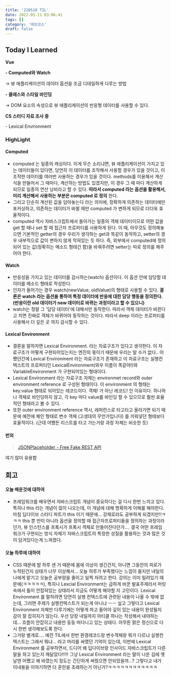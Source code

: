 ```yaml
---
title: '220510 TIL'
date: 2022-05-11 03:06:41
tags: []
category: '데브코스'
draft: false
---
```


## Today I Learned

**Vue**

**\- Computed와 Watch**

→ 뷰 애플리케이션의 데이터 옵션을 조금 디테일하게 다루는 방법

**\- 클래스와 스타일 바인딩**

→ DOM 요소의 속성으로 뷰 애플리케이션의 반응형 데이터를 사용할 수 있다.

**CS 스터디 자료 조사 중**

\- Lexical Environment

### HighLight

#### Computed

- computed 는 일종의 캐싱이다. 이게 무슨 소리냐면, 뷰 애플리케이션이 가지고 있는 데이터들이 있다면, 당연히 이 데이터를 조작해서 사용할 경우가 있을 것이고, 이 조작한 데이터를 여러번 사용하는 경우가 있을 것이다. methods를 이용해서 계산식을 만들어서 그 때마다, 계산하는 방법도 있겠지만, 이 경우 그 때 마다 계산하게 되므로 일종의 연산 낭비라고 할 수 있다. **따라서 computed 라는 옵션을 활용해서, 미리 계산해서 사용하는 부분은 computed 로 정의** 한다.
- 그리고 단순히 계산된 값을 담아놓는다 라는 의미에, 정확하게 의존하는 데이터에만 포커싱하고, 의존하는 데이터가 바뀔 때만 computed 가 변하게 되므로 더더욱 효율적이다.
- computed 역시 자바스크립트에서 돌아가는 일종의 객체 데이터이므로 어떤 값을 get 할 때나 set 할 때 접근자 프로퍼티를 사용하게 된다. 이 때, 아무것도 정의해놓으면 기본적인 getter의 경우 우리가 생각하는 get과 똑같이 동작하고, setter의 경우 내부적으로 값이 변하지 않게 막혀있는 듯 하다. 즉, 외부에서 computed에 정의되어 있는 값(정확히는 메소드 형태긴 함)을 바꿔주려면 setter는 따로 정의를 해주어야 한다.

#### Watch

- 반응성을 가지고 있는 데이터를 감시하는(watch) 옵션이다. 이 옵션 안에 담당할 데이터를 메소드 형태로 작성한다.
- 인자가 들어가는 경우 watch(newValue, oldValue)의 형태로 사용할 수 있다. **결론은 watch 라는 옵션을 통하여 특정 데이터에 반응에 대한 담당 행동을 정의한다. (반응이란 old 데이터가 new 데이터로 바뀌는 과정이라고 할 수 있으니)**
- watch는 정말 그 '담당 데이터'에 대해서만 동작한다. 따라서 객체 데이터가 바뀐다고 치면 진짜로 객체가 바뀌어야 동작하는 것이다. 따라서 deep 이라는 프로퍼티를 사용해서 더 깊은 곳 까지 감시할 수 있다.

#### Lexical Environment

- 결론을 말하자면 Lexical Environment. 라는 자료구조가 있다고 생각한다. 이 자료구조가 어떻게 구현되어있는지는 엔진의 몫이기 때문에 우리는 알 수가 없다.. 어쨌던간에 Lexical Environment 라는 자료구조가 존재하고 이 자료구조는 실행컨텍스트의 프로퍼티인 LexicalEnvironment(와우 이름이 똑같아!)와 VariableEnvironment 가 구현되어있는 형태이다.
- Lexical Environment 라는 자료구조 자체는 environmet record와 outer environment reference 로 구성된 형태이다. 이 environment 의 형태는 key:value 형태로 되어있는 레코드이다. 객체! 가 아닌 레코드! 인 이유이다. 하나하나 객체로 바인딩하지 않고, 각 key 마다 value를 바인딩 할 수 있으므로 훨씬 효율적인 형태라고 볼 수 있다.
- 또한 outer environment reference 역시, 레퍼런스로 타고타고 올라가면 되기 때문에 예전에 체인 형태로 변수 객체 (고생대의 무언가입니다) 를 끼워넣던 형태보다 효율적이다. (근데 어쨌든 리스트를 타고 가는거랑 과정 자체는 비슷한 듯)

#### 번외

> [JSONPlaceholder - Free Fake REST API](https://jsonplaceholder.typicode.com/)

여기 많이 유용함

## 회고

#### 오늘 배운것에 대하여

- 프레임워크를 배우면서 자바스크립트 개념이 중요하다는 걸 다시 한번 느끼고 있다. 특히나 this 라는 개념이 많이 나오는데, 이 개념에 대해 명확하게 이해를 해야한다. 마침 딥다이브 스터디 파트가 this 이기 때문에... 강제로라도 공부하게 되겠지만!!ㅋㅋㅋ this 뿐 만이 아니라 옵션을 정의할 때 접근자프로퍼티들을 정의하는 과정이라던가, 뷰 인스턴스를 프록시가 프록시 객체로 만들어진다던가.... 결국 어떤 프레임워크가 구현되는 방식 자체가 자바스크립트의 특정한 성질을 활용하는 것과 많은 것이 담겨있다는게 느껴졌다.

#### 오늘 하루에 대하여

- CSS 때문에 밤 하루 샌 거 때문에 몸에 이상이 생긴건지, 아니면 그동안의 피로가 누적된건지 상태가 너무 이상해서... 오늘 하루가 부족했다는 느낌이 들지만 내일의 나에게 맡기고 오늘은 공부량을 줄이고 일찍 자려고 한다. 강의는 이미 밀려있기 때문에(ㅋㅋㅋㅋㅋ), 특히나 Lexcial Environment는 급하게 바꾼 발표주제라서 머릿속에서 틀이 안잡혀있는 상태라서 지금도 어떻게 해야할 지 고민이다. Lexical Environment 를 말하려면 당연히 실행 컨텍스트에 관련된 내용이 나올 수 밖에 없는데, 그러면 주제가 실행컨텍스트가 되는게 아니냐 ㅡㅡ 싶고 그렇다고 Lexical Environment 자체만 다루기에는 어떻게 파고 들어야 깊이 있는 내용이 완성될지 감이 잘 잡히지가 않는다. 우선 당장 내일까지 아티클 하나는 작성해서 내야하는데... 흐름이 안잡히고 내용만 둥둥 떠다니고 있는 상태다. 아무튼 맑은 정신으로 다시 한번 생각해보도록 한다.
- 그거랑 별개로.... 예전 TIL에서 한번 환경레코드랑 변수객체랑 뭐가 다르냐 실행컨텍스트는 그래서 뭐냐... 라고 머리를 싸맸던 기억이 있는데, 이번에 Lexical Environment 를 공부하면서, 드디어 왜 딥다이브랑 인사이드 자바스크립트가 다른 말을 하고 있는지 깨달았다!!!!! 그냥 Lexical Environment 라는 말이 나온 김에 옛날엔 어쨌고 왜 바꼈는지 정도는 간단하게 써줬으면 안되었을까...? 그렇다고 내가 이내용을 이야기하면 더 혼란을 초래하는거 아닌가?ㅋㅋㅋㅋㅋㅋㅋㅋㅋㅋㅋㅋ
